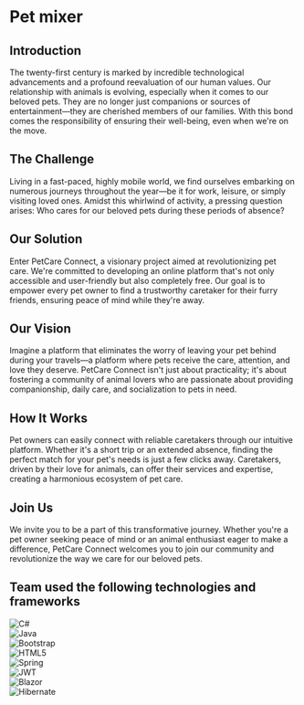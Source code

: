 Pet mixer
========

## Introduction
The twenty-first century is marked by incredible technological advancements and a profound reevaluation of our human values. Our relationship with animals is evolving, especially when it comes to our beloved pets. They are no longer just companions or sources of entertainment—they are cherished members of our families. With this bond comes the responsibility of ensuring their well-being, even when we're on the move.

## The Challenge
Living in a fast-paced, highly mobile world, we find ourselves embarking on numerous journeys throughout the year—be it for work, leisure, or simply visiting loved ones. Amidst this whirlwind of activity, a pressing question arises: Who cares for our beloved pets during these periods of absence?

## Our Solution
Enter PetCare Connect, a visionary project aimed at revolutionizing pet care. We're committed to developing an online platform that's not only accessible and user-friendly but also completely free. Our goal is to empower every pet owner to find a trustworthy caretaker for their furry friends, ensuring peace of mind while they're away.

## Our Vision
Imagine a platform that eliminates the worry of leaving your pet behind during your travels—a platform where pets receive the care, attention, and love they deserve. PetCare Connect isn't just about practicality; it's about fostering a community of animal lovers who are passionate about providing companionship, daily care, and socialization to pets in need.

## How It Works
Pet owners can easily connect with reliable caretakers through our intuitive platform. Whether it's a short trip or an extended absence, finding the perfect match for your pet's needs is just a few clicks away. Caretakers, driven by their love for animals, can offer their services and expertise, creating a harmonious ecosystem of pet care.

## Join Us
We invite you to be a part of this transformative journey. Whether you're a pet owner seeking peace of mind or an animal enthusiast eager to make a difference, PetCare Connect welcomes you to join our community and revolutionize the way we care for our beloved pets.

## Team used the following technologies and frameworks
![C#](https://img.shields.io/badge/c%23-%23239120.svg?style=for-the-badge&logo=c-sharp&logoColor=white)
<br>
![Java](https://img.shields.io/badge/java-%23ED8B00.svg?style=for-the-badge&logo=openjdk&logoColor=white)
<br>
![Bootstrap](https://img.shields.io/badge/bootstrap-%238511FA.svg?style=for-the-badge&logo=bootstrap&logoColor=white)
<br>
![HTML5](https://img.shields.io/badge/html5-%23E34F26.svg?style=for-the-badge&logo=html5&logoColor=white)
<br>
![Spring](https://img.shields.io/badge/spring-%236DB33F.svg?style=for-the-badge&logo=spring&logoColor=white)
<br>
![JWT](https://img.shields.io/badge/JWT-black?style=for-the-badge&logo=JSON%20web%20tokens)
<br>
![Blazor](https://img.shields.io/badge/blazor-%235C2D91.svg?style=for-the-badge&logo=blazor&logoColor=white)
<br>
![Hibernate](https://img.shields.io/badge/Hibernate-59666C?style=for-the-badge&logo=Hibernate&logoColor=white)


